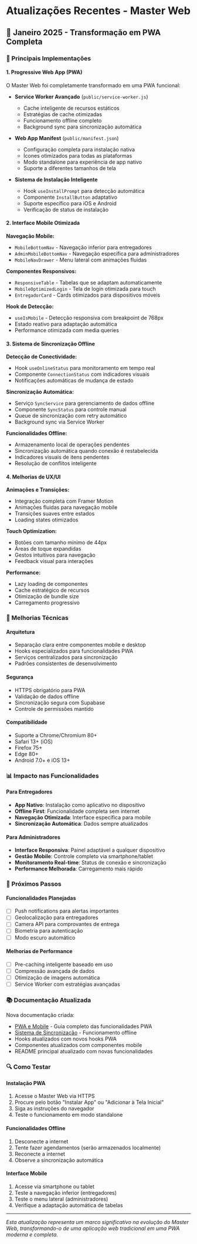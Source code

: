 # Atualizações Recentes - Master Web

## 📅 Janeiro 2025 - Transformação em PWA Completa

### 🚀 Principais Implementações

#### 1. Progressive Web App (PWA)
O Master Web foi completamente transformado em uma PWA funcional:

- **Service Worker Avançado** (`public/service-worker.js`)
  - Cache inteligente de recursos estáticos
  - Estratégias de cache otimizadas
  - Funcionamento offline completo
  - Background sync para sincronização automática

- **Web App Manifest** (`public/manifest.json`)
  - Configuração completa para instalação nativa
  - Ícones otimizados para todas as plataformas
  - Modo standalone para experiência de app nativo
  - Suporte a diferentes tamanhos de tela

- **Sistema de Instalação Inteligente**
  - Hook `useInstallPrompt` para detecção automática
  - Componente `InstallButton` adaptativo
  - Suporte específico para iOS e Android
  - Verificação de status de instalação

#### 2. Interface Mobile Otimizada

**Navegação Mobile:**
- `MobileBottomNav` - Navegação inferior para entregadores
- `AdminMobileBottomNav` - Navegação específica para administradores
- `MobileNavDrawer` - Menu lateral com animações fluidas

**Componentes Responsivos:**
- `ResponsiveTable` - Tabelas que se adaptam automaticamente
- `MobileOptimizedLogin` - Tela de login otimizada para touch
- `EntregadorCard` - Cards otimizados para dispositivos móveis

**Hook de Detecção:**
- `useIsMobile` - Detecção responsiva com breakpoint de 768px
- Estado reativo para adaptação automática
- Performance otimizada com media queries

#### 3. Sistema de Sincronização Offline

**Detecção de Conectividade:**
- Hook `useOnlineStatus` para monitoramento em tempo real
- Componente `ConnectionStatus` com indicadores visuais
- Notificações automáticas de mudança de estado

**Sincronização Automática:**
- Serviço `SyncService` para gerenciamento de dados offline
- Componente `SyncStatus` para controle manual
- Queue de sincronização com retry automático
- Background sync via Service Worker

**Funcionalidades Offline:**
- Armazenamento local de operações pendentes
- Sincronização automática quando conexão é restabelecida
- Indicadores visuais de itens pendentes
- Resolução de conflitos inteligente

#### 4. Melhorias de UX/UI

**Animações e Transições:**
- Integração completa com Framer Motion
- Animações fluidas para navegação mobile
- Transições suaves entre estados
- Loading states otimizados

**Touch Optimization:**
- Botões com tamanho mínimo de 44px
- Áreas de toque expandidas
- Gestos intuitivos para navegação
- Feedback visual para interações

**Performance:**
- Lazy loading de componentes
- Cache estratégico de recursos
- Otimização de bundle size
- Carregamento progressivo

### 🔧 Melhorias Técnicas

#### Arquitetura
- Separação clara entre componentes mobile e desktop
- Hooks especializados para funcionalidades PWA
- Serviços centralizados para sincronização
- Padrões consistentes de desenvolvimento

#### Segurança
- HTTPS obrigatório para PWA
- Validação de dados offline
- Sincronização segura com Supabase
- Controle de permissões mantido

#### Compatibilidade
- Suporte a Chrome/Chromium 80+
- Safari 13+ (iOS)
- Firefox 75+
- Edge 80+
- Android 7.0+ e iOS 13+

### 📊 Impacto nas Funcionalidades

#### Para Entregadores
- **App Nativo**: Instalação como aplicativo no dispositivo
- **Offline First**: Funcionalidade completa sem internet
- **Navegação Otimizada**: Interface específica para mobile
- **Sincronização Automática**: Dados sempre atualizados

#### Para Administradores
- **Interface Responsiva**: Painel adaptável a qualquer dispositivo
- **Gestão Mobile**: Controle completo via smartphone/tablet
- **Monitoramento Real-time**: Status de conexão e sincronização
- **Performance Melhorada**: Carregamento mais rápido

### 🚀 Próximos Passos

#### Funcionalidades Planejadas
- [ ] Push notifications para alertas importantes
- [ ] Geolocalização para entregadores
- [ ] Camera API para comprovantes de entrega
- [ ] Biometria para autenticação
- [ ] Modo escuro automático

#### Melhorias de Performance
- [ ] Pre-caching inteligente baseado em uso
- [ ] Compressão avançada de dados
- [ ] Otimização de imagens automática
- [ ] Service Worker com estratégias avançadas

### 📚 Documentação Atualizada

Nova documentação criada:
- [PWA e Mobile](./pwa-mobile.md) - Guia completo das funcionalidades PWA
- [Sistema de Sincronização](./sincronizacao.md) - Funcionamento offline
- Hooks atualizados com novos hooks PWA
- Componentes atualizados com componentes mobile
- README principal atualizado com novas funcionalidades

### 🔍 Como Testar

#### Instalação PWA
1. Acesse o Master Web via HTTPS
2. Procure pelo botão "Instalar App" ou "Adicionar à Tela Inicial"
3. Siga as instruções do navegador
4. Teste o funcionamento em modo standalone

#### Funcionalidades Offline
1. Desconecte a internet
2. Tente fazer agendamentos (serão armazenados localmente)
3. Reconecte a internet
4. Observe a sincronização automática

#### Interface Mobile
1. Acesse via smartphone ou tablet
2. Teste a navegação inferior (entregadores)
3. Teste o menu lateral (administradores)
4. Verifique a adaptação automática de tabelas

---

*Esta atualização representa um marco significativo na evolução do Master Web, transformando-o de uma aplicação web tradicional em uma PWA moderna e completa.*